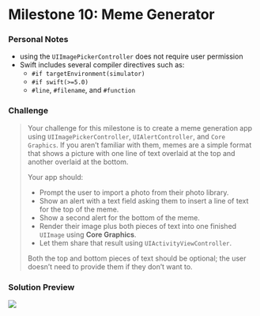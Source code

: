 # Milestone 10: Meme Generator

### Personal Notes
- using the `UIImagePickerController` does not require user permission
- Swift includes several compiler directives such as:
    - `#if targetEnvironment(simulator)`
    - `#if swift(>=5.0)`
    - `#line`, `#filename`, and `#function`

### Challenge
> Your challenge for this milestone is to create a meme generation app using `UIImagePickerController`, `UIAlertController`, and `Core Graphics`. If you aren’t familiar with them, memes are a simple format that shows a picture with one line of text overlaid at the top and another overlaid at the bottom.
>
> Your app should:
> - Prompt the user to import a photo from their photo library.
> - Show an alert with a text field asking them to insert a line of text for the top of the meme.
> - Show a second alert for the bottom of the meme.
> - Render their image plus both pieces of text into one finished `UIImage` using **Core Graphics**.
> - Let them share that result using `UIActivityViewController`.
>
> Both the top and bottom pieces of text should be optional; the user doesn’t need to provide them if they don’t want to.

### Solution Preview
<img src="https://user-images.githubusercontent.com/4438390/73116822-f45a4180-3f0a-11ea-9538-296e5ec43c1a.png">
